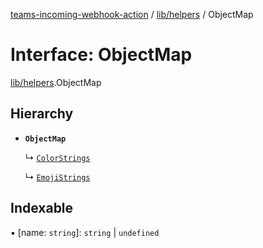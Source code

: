 [teams-incoming-webhook-action](../README.md) / [lib/helpers](../modules/lib_helpers.md) / ObjectMap

# Interface: ObjectMap

[lib/helpers](../modules/lib_helpers.md).ObjectMap

## Hierarchy

- **`ObjectMap`**

  ↳ [`ColorStrings`](lib_helpers.ColorStrings.md)

  ↳ [`EmojiStrings`](lib_helpers.EmojiStrings.md)

## Indexable

▪ [name: `string`]: `string` \| `undefined`
